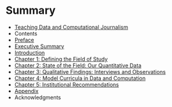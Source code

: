 # Summary

* [Teaching Data and Computational Journalism](README.md)
* Contents
* [Preface](preface.md)
* [Executive Summary](executive_summary.md)
* [Introduction](introduction.md)
* [Chapter 1: Defining the Field of Study](chapter_1_defining_the_field_of_study.md)
* [Chapter 2: State of the Field: Our Quantitative Data](chapter_2_state_of_the_field_our_quantitative_data.md)
* [Chapter 3: Qualitative Findings: Interviews and Observations](chapter_3_qualitative_findings_interviews_and_obse.md)
* [Chapter 4: Model Curricula in Data and Computation](chapter_4_model_curricula_in_data_and_computation.md)
* [Chapter 5: Institutional Recommendations](chapter_5_institutional_recommendations.md)
* [Appendix](appendix.md)
* Acknowledgments

